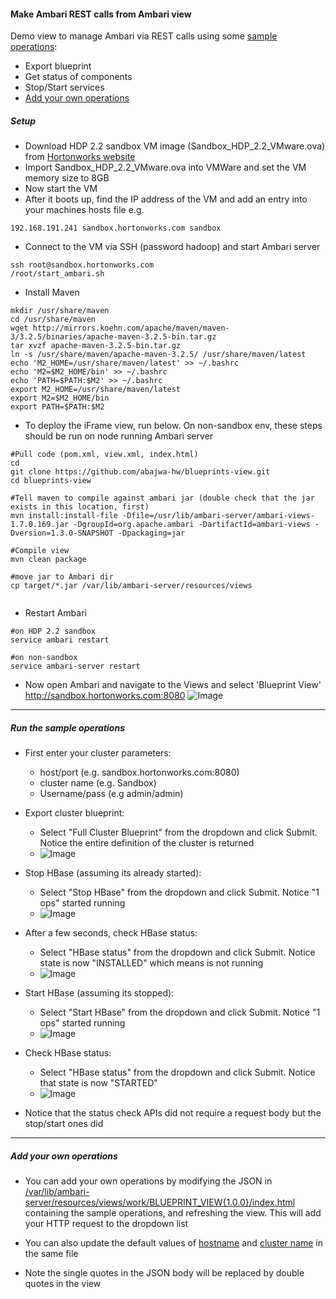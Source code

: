 #### Make Ambari REST calls from Ambari view
Demo view to manage Ambari via REST calls using some [sample operations](https://github.com/abajwa-hw/blueprints-view#run-the-sample-operations):
- Export blueprint
- Get status of components
- Stop/Start services
- [Add your own operations](https://github.com/abajwa-hw/blueprints-view#add-your-own-operations)

	 
		
##### Setup

- Download HDP 2.2 sandbox VM image (Sandbox_HDP_2.2_VMware.ova) from [Hortonworks website](http://hortonworks.com/products/hortonworks-sandbox/)
- Import Sandbox_HDP_2.2_VMware.ova into VMWare and set the VM memory size to 8GB
- Now start the VM
- After it boots up, find the IP address of the VM and add an entry into your machines hosts file e.g.
```
192.168.191.241 sandbox.hortonworks.com sandbox    
```
- Connect to the VM via SSH (password hadoop) and start Ambari server
```
ssh root@sandbox.hortonworks.com
/root/start_ambari.sh
```

- Install Maven
```
mkdir /usr/share/maven
cd /usr/share/maven
wget http://mirrors.koehn.com/apache/maven/maven-3/3.2.5/binaries/apache-maven-3.2.5-bin.tar.gz
tar xvzf apache-maven-3.2.5-bin.tar.gz
ln -s /usr/share/maven/apache-maven-3.2.5/ /usr/share/maven/latest
echo 'M2_HOME=/usr/share/maven/latest' >> ~/.bashrc
echo 'M2=$M2_HOME/bin' >> ~/.bashrc
echo 'PATH=$PATH:$M2' >> ~/.bashrc
export M2_HOME=/usr/share/maven/latest
export M2=$M2_HOME/bin
export PATH=$PATH:$M2
```

- To deploy the iFrame view, run below. On non-sandbox env, these steps should be run on node running Ambari server
```
#Pull code (pom.xml, view.xml, index.html)
cd
git clone https://github.com/abajwa-hw/blueprints-view.git
cd blueprints-view

#Tell maven to compile against ambari jar (double check that the jar exists in this location, first)
mvn install:install-file -Dfile=/usr/lib/ambari-server/ambari-views-1.7.0.169.jar -DgroupId=org.apache.ambari -DartifactId=ambari-views -Dversion=1.3.0-SNAPSHOT -Dpackaging=jar

#Compile view
mvn clean package

#move jar to Ambari dir
cp target/*.jar /var/lib/ambari-server/resources/views
   
```
- Restart Ambari
```
#on HDP 2.2 sandbox
service ambari restart

#on non-sandbox
service ambari-server restart
```

- Now open Ambari and navigate to the Views and select 'Blueprint View'
http://sandbox.hortonworks.com:8080
![Image](../master/screenshots/blueprint-view.png?raw=true)

---------------------

##### Run the sample operations

- First enter your cluster parameters:
  - host/port (e.g. sandbox.hortonworks.com:8080) 
  - cluster name (e.g. Sandbox)
  - Username/pass (e.g admin/admin)

- Export cluster blueprint:
  - Select "Full Cluster Blueprint" from the dropdown and click Submit. Notice the entire definition of the cluster is returned
  - ![Image](../master/screenshots/export-BP.png?raw=true)
    
- Stop HBase (assuming its already started):
  - Select "Stop HBase" from the dropdown and click Submit. Notice "1 ops" started running
  - ![Image](../master/screenshots/stop-Hbase.png?raw=true)

- After a few seconds, check HBase status:
  - Select "HBase status" from the dropdown and click Submit. Notice state is now "INSTALLED" which means is not running
  - ![Image](../master/screenshots/status-Hbase.png?raw=true)
  
- Start HBase (assuming its stopped):
  - Select "Start HBase" from the dropdown and click Submit. Notice "1 ops" started running
  - ![Image](../master/screenshots/start-Hbase.png?raw=true)

- Check HBase status:
  - Select "HBase status" from the dropdown and click Submit. Notice that state is now "STARTED"
  - ![Image](../master/screenshots/status-Hbase-started.png?raw=true)

- Notice that the status check APIs did not require a request body but the stop/start ones did


---------------------

##### Add your own operations

- You can add your own operations by modifying the JSON in [/var/lib/ambari-server/resources/views/work/BLUEPRINT_VIEW{1.0.0}/index.html](https://github.com/abajwa-hw/blueprints-view/blob/master/src/main/resources/index.html#L7) containing the sample operations, and refreshing the view. This will add your HTTP request to the dropdown list

- You can also update the default values of [hostname](https://github.com/abajwa-hw/blueprints-view/blob/master/src/main/resources/index.html#L138) and [cluster name](https://github.com/abajwa-hw/blueprints-view/blob/master/src/main/resources/index.html#L143) in the same file
- Note the single quotes in the JSON body will be replaced by double quotes in the view
